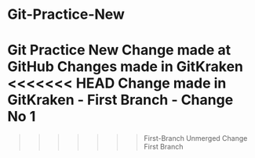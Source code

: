 # Git-Practice-New
Git Practice New
Change made at GitHub
Changes made in GitKraken
<<<<<<< HEAD
Change made in GitKraken - First Branch - Change No 1
=======
>>>>>>> First-Branch
Unmerged Change First Branch
